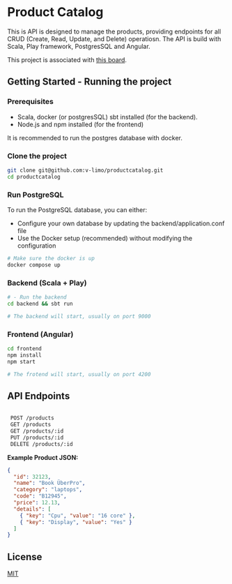 # Product Catalog

This is API is designed to manage the products, providing endpoints for all CRUD (Create, Read, Update, and Delete) operatiosn. The API is build with Scala, Play framework, PostgresSQL and Angular.

This project is associated with [this board](https://github.com/users/v-limo/projects/4/views/1).


## Getting Started - Running the project

### Prerequisites

* Scala, docker (or postgresSQL) sbt installed (for the backend).
* Node.js and npm installed (for the frontend)

It is recommended to run the postgres database with docker.


### Clone the project

```bash
git clone git@github.com:v-limo/productcatalog.git
cd productcatalog
```

### Run PostgreSQL

To run the PostgreSQL database, you can either:

- Configure your own database by updating the backend/application.conf file
- Use the Docker setup (recommended) without modifying the configuration

```bash
# Make sure the docker is up
docker compose up
```
### Backend (Scala + Play)

```bash
# - Run the backend
cd backend && sbt run

# The backend will start, usually on port 9000
```

### Frontend (Angular)

```bash
cd frontend
npm install
npm start

# The frotend will start, usually on port 4200
```

## API Endpoints

```bash

 POST /products
 GET /products
 GET /products/:id
 PUT /products/:id
 DELETE /products/:id

```

**Example Product JSON:**

```json
{
  "id": 32123,
  "name": "Book ÜberPro",
  "category": "laptops",
  "code": "B12945",
  "price": 12.13,
  "details": [
    { "key": "Cpu", "value": "16 core" },
    { "key": "Display", "value": "Yes" }
  ]
}
```

## License

[MIT](https://choosealicense.com/licenses/mit/)
